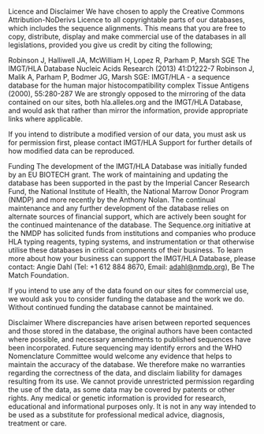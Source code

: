 Licence and Disclaimer
We have chosen to apply the Creative Commons Attribution-NoDerivs Licence to all copyrightable parts of our databases, which includes the sequence alignments. This means that you are free to copy, distribute, display and make commercial use of the databases in all legislations, provided you give us credit by citing the following;

Robinson J, Halliwell JA, McWilliam H, Lopez R, Parham P, Marsh SGE
The IMGT/HLA Database
Nucleic Acids Research (2013) 41:D1222-7
Robinson J, Malik A, Parham P, Bodmer JG, Marsh SGE:
IMGT/HLA - a sequence database for the human major histocompatibility complex
Tissue Antigens (2000), 55:280-287
We are strongly opposed to the mirroring of the data contained on our sites, both hla.alleles.org and the IMGT/HLA Database, and would ask that rather than mirror the information, provide appropriate links where applicable.

If you intend to distribute a modified version of our data, you must ask us for permission first, please contact IMGT/HLA Support for further details of how modified data can be reproduced.

Funding
The development of the IMGT/HLA Database was initially funded by an EU BIOTECH grant. The work of maintaining and updating the database has been supported in the past by the Imperial Cancer Research Fund, the National Institute of Health, the National Marrow Donor Program (NMDP) and more recently by the Anthony Nolan. The continual maintenance and any further development of the database relies on alternate sources of financial support, which are actively been sought for the continued maintenance of the database. The Sequence.org initiative at the NMDP has solicited funds from institutions and companies who produce HLA typing reagents, typing systems, and instrumentation or that otherwise utilise these databases in critical components of their business. To learn more about how your business can support the IMGT/HLA Database, please contact: Angie Dahl (Tel: +1 612 884 8670, Email: adahl@nmdp.org), Be The Match Foundation.

If you intend to use any of the data found on our sites for commercial use, we would ask you to consider funding the database and the work we do. Without continued funding the database cannot be maintained.

Disclaimer
Where discrepancies have arisen between reported sequences and those stored in the database, the original authors have been contacted where possible, and necessary amendments to published sequences have been incorporated. Future sequencing may identify errors and the WHO Nomenclature Committee would welcome any evidence that helps to maintain the accuracy of the database. We therefore make no warranties regarding the correctness of the data, and disclaim liability for damages resulting from its use. We cannot provide unrestricted permission regarding the use of the data, as some data may be covered by patents or other rights. Any medical or genetic information is provided for research, educational and informational purposes only. It is not in any way intended to be used as a substitute for professional medical advice, diagnosis, treatment or care.

